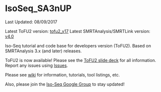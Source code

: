 # IsoSeq_SA3nUP
Last Updated: 08/09/2017

Latest ToFU2 version: [tofu2_v17](https://github.com/Magdoll/cDNA_Cupcake/tree/tofu2_v17)
Latest SMRTAnalysis/SMRTLink version: [v4.0](http://www.pacb.com/support/software-downloads/)

Iso-Seq tutorial and code base for developers version (ToFU2). Based on SMRTAnalysis 3.x (and later) releases.

ToFU2 is now available! Please see the [ToFU2 slide deck](https://www.dropbox.com/s/muskjzgju0dl5ql/20170808_ToFU2_for_GitHub_legal_FINAL.pdf?dl=0) for all information. Report any issues using [Issues](https://github.com/PacificBiosciences/IsoSeq_SA3nUP/issues).

Please see [wiki](https://github.com/PacificBiosciences/IsoSeq_SA3nUP/wiki) for information, tutorials, tool listings, etc.

Also, please join the [Iso-Seq Google Group](https://groups.google.com/forum/#!forum/smrt_isoseq) to stay updated!
